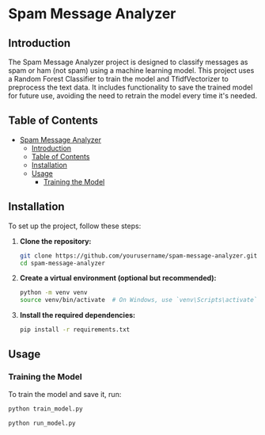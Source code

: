 # Spam Message Analyzer

## Introduction

The Spam Message Analyzer project is designed to classify messages as spam or ham (not spam) using a machine learning model. This project uses a Random Forest Classifier to train the model and TfidfVectorizer to preprocess the text data. It includes functionality to save the trained model for future use, avoiding the need to retrain the model every time it's needed.

## Table of Contents

- [Spam Message Analyzer](#spam-message-analyzer)
  - [Introduction](#introduction)
  - [Table of Contents](#table-of-contents)
  - [Installation](#installation)
  - [Usage](#usage)
    - [Training the Model](#training-the-model)

## Installation

To set up the project, follow these steps:

1. **Clone the repository:**

    ```sh
    git clone https://github.com/yourusername/spam-message-analyzer.git
    cd spam-message-analyzer
    ```

2. **Create a virtual environment (optional but recommended):**

    ```sh
    python -m venv venv
    source venv/bin/activate  # On Windows, use `venv\Scripts\activate`
    ```

3. **Install the required dependencies:**

    ```sh
    pip install -r requirements.txt
    ```

## Usage

### Training the Model

To train the model and save it, run:

```sh
python train_model.py
```

```sh
python run_model.py
```